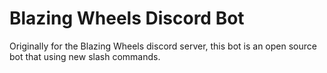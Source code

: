 # Blazing Wheels Discord Bot
Originally for the Blazing Wheels discord server, this bot is an open source bot that using new slash commands.